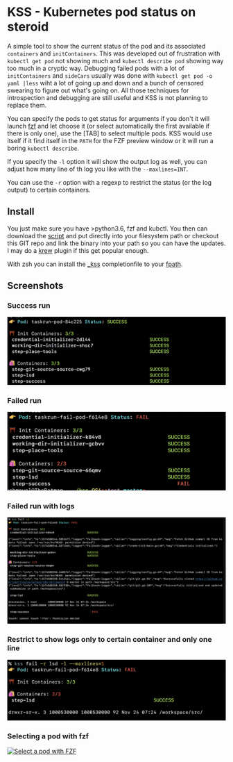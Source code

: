# KSS - Kubernetes pod status on steroid

A simple tool to show the current status of the pod and its associated `containers` and `initContainers`. This was developed out of frustration with `kubectl get pod` not showing much and `kubectl describe pod` showing way too much in a cryptic way. Debugging failed pods with a lot of `initContainers` and `sideCars` usually was done with `kubectl get pod -o yaml |less` wiht a lot of going up and down and a bunch of censored swearing to figure out what's going on. All those techniques for introspection and debugging are still useful  and KSS is not planning to replace them.

You can specify the pods to get status for arguments if you don't it will launch [fzf](https://github.com/junegunn/fzf) and let choose it (or select automatically the first available if there is only one), use the [TAB] to select multiple pods. KSS would use itself if it find itself in the `PATH` for the FZF preview window or it will run a boring `kubectl describe`.

If you specify the `-l` option it will show the output log as well, you can adjust how many line of th log you like with the `--maxlines=INT`.

You can use the `-r` option with a regexp to restrict the status (or the log output) to certain containers.

## Install

You just make sure you have >python3.6, fzf and kubctl. You then can download the [script](https://raw.githubusercontent.com/chmouel/kss/master/kss) and put directly into your filesystem path or checkout this GIT repo and link the binary into your path so you can have the updates. I may do a [krew](https://github.com/kubernetes-sigs/krew) plugin if this get popular enough.

With zsh you can install the [_kss](./_kss) completionfile  to your [fpath](https://unix.stackexchange.com/a/33898).

## Screenshots

### Success run

![Success run](.screenshots/success.png)

### Failed run

![Fail run](.screenshots/failure.png)

### Failed run with logs

![Fail run](.screenshots/logging.png)

### Restrict to show logs only to certain container and only one line

![Restrict to some pod](.screenshots/restrict.png)

### Selecting a pod with fzf

[![Select a pod with FZF](https://asciinema.org/a/WNBiFbv0ExwPFsqPP9lvEx0SY.png)](https://asciinema.org/a/WNBiFbv0ExwPFsqPP9lvEx0SY)

